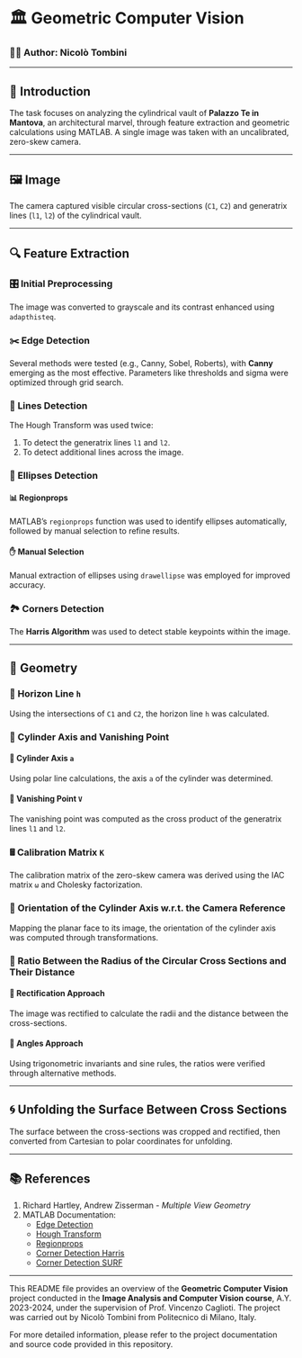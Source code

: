 # 🏛 Geometric Computer Vision

### 🧑‍🎓 Author: Nicolò Tombini  
---

## 📖 Introduction
The task focuses on analyzing the cylindrical vault of **Palazzo Te in Mantova**, an architectural marvel, through feature extraction and geometric calculations using MATLAB. A single image was taken with an uncalibrated, zero-skew camera.

---

## 🖼 Image
The camera captured visible circular cross-sections (`C1`, `C2`) and generatrix lines (`l1`, `l2`) of the cylindrical vault.

---

## 🔍 Feature Extraction

### 🎛 Initial Preprocessing
The image was converted to grayscale and its contrast enhanced using `adapthisteq`.

### ✂️ Edge Detection
Several methods were tested (e.g., Canny, Sobel, Roberts), with **Canny** emerging as the most effective. Parameters like thresholds and sigma were optimized through grid search.

### 📏 Lines Detection
The Hough Transform was used twice:  
1. To detect the generatrix lines `l1` and `l2`.  
2. To detect additional lines across the image.

### 🔵 Ellipses Detection

#### 📊 Regionprops
MATLAB’s `regionprops` function was used to identify ellipses automatically, followed by manual selection to refine results.

#### ✋ Manual Selection
Manual extraction of ellipses using `drawellipse` was employed for improved accuracy.

### 🏞 Corners Detection
The **Harris Algorithm** was used to detect stable keypoints within the image.

---

## 📐 Geometry

### 🌅 Horizon Line `h`
Using the intersections of `C1` and `C2`, the horizon line `h` was calculated.

### 🎯 Cylinder Axis and Vanishing Point

#### 🛞 Cylinder Axis `a`
Using polar line calculations, the axis `a` of the cylinder was determined.

#### 📌 Vanishing Point `V`
The vanishing point was computed as the cross product of the generatrix lines `l1` and `l2`.

### 🖩 Calibration Matrix `K`
The calibration matrix of the zero-skew camera was derived using the IAC matrix `ω` and Cholesky factorization.

### 🧭 Orientation of the Cylinder Axis w.r.t. the Camera Reference
Mapping the planar face to its image, the orientation of the cylinder axis was computed through transformations.

### 🔄 Ratio Between the Radius of the Circular Cross Sections and Their Distance

#### 🔧 Rectification Approach
The image was rectified to calculate the radii and the distance between the cross-sections.

#### 📐 Angles Approach
Using trigonometric invariants and sine rules, the ratios were verified through alternative methods.

---

## 🌀 Unfolding the Surface Between Cross Sections
The surface between the cross-sections was cropped and rectified, then converted from Cartesian to polar coordinates for unfolding.

---

## 📚 References
1. Richard Hartley, Andrew Zisserman - *Multiple View Geometry*  
2. MATLAB Documentation:  
   - [Edge Detection](https://it.mathworks.com/help/vision/ref/edgedetection.html)  
   - [Hough Transform](https://it.mathworks.com/help/images/ref/houghlines.html)  
   - [Regionprops](https://it.mathworks.com/help/images/ref/regionprops.html)  
   - [Corner Detection Harris](https://it.mathworks.com/help/vision/ref/detectharrisfeatures.html)  
   - [Corner Detection SURF](https://it.mathworks.com/help/vision/ref/detectsurffeatures.html)  
---

This README file provides an overview of the **Geometric Computer Vision** project conducted in the **Image Analysis and Computer Vision course**, A.Y. 2023-2024, under the supervision of Prof. Vincenzo Caglioti. The project was carried out by Nicolò Tombini from Politecnico di Milano, Italy.

For more detailed information, please refer to the project documentation and source code provided in this repository.
